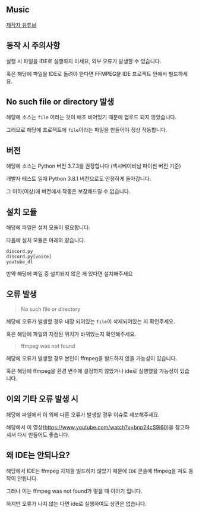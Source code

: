 ## Music
[제작자 유튜브](https://www.youtube.com/channel/UCv1unZDLpiO6c_7cBte7ZrA)

## 동작 시 주의사항
실행 시 파일을 IDE로 실행하지 마세요, 외부 오류가 발생할 수 있습니다.

혹은 해당에 파일을 IDE로 돌려야 한다면 FFMPEG을 IDE 프로젝트 안에서 빌드하세요.

## No such file or directory 발생

해당에 소스는 `file` 이라는 것이 애초 비어있기 때문에 업로드 되지 않았습니다.

그러므로 해당에 프로젝트에 `file`이라는 파일을 만들어야 정상 작동합니다.

## 버전
해당에 소스는 Python 버전 3.7.3을 권장합니다 (섹시베이비님 파이썬 버전 기준)

개발자 테스트 일때 Python 3.8.1 버전으로도 안정하게 돌아갑니다.

그 이하(이상)에 버전에서 작동은 보장해드릴 수 없습니다.

## 설치 모듈
해당에 파일은 설치 모듈이 필요합니다.

다음에 설치 모듈은 아래와 같습니다.

```
discord.py
discord.py[voice]
youtube_dl
```

만약 해당에 파일 중 설치되지 않은 게 있다면 설치해주세요

## 오류 발생

> No such file or directory

해당에 오류가 발생할 경우 내장 되어있는 `file`이 삭제되어있는 지 확인주세요.

혹은 해당에 파일의 지정된 위치가 바뀌었는지 확인해주세요.

> ffmpeg was not found

해당에 오류가 발생할 경우 본인이 ffmpeg을 빌드하지 않을 가능성이 있습니다.

혹은 해당에 ffmpeg을 환경 변수에 설정하지 않았거나 ide로 실행했을 가능성이 있습니다.

## 이외 기타 오류 발생 시
해당에 파일에서 이 외에 다른 오류가 발생할 경우 이슈로 제보해주세요.

해당에서 이 영상(https://www.youtube.com/watch?v=bnp24cS9i60)을 참고하셔서 다시 만들어도 좋습니다.

## 왜 IDE는 안되나요?
해당에서 IDE는 ffmpeg 자체을 빌드하지 않았기 때문에 `IDE` 콘솔에 ffmpeg을 쳐도 동작이 안됩니다.

그러나 이는 ffmpeg was not found가 떻을 때 이야기 입니다.

하지만 오류가 나지 않는 다면 ide로 실행하여도 상관은 없습니다.
